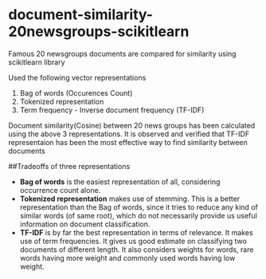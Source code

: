 # document-similarity-20newsgroups-scikitlearn
Famous 20 newsgroups  documents are compared for similarity using scikitlearn library

Used the following vector representations
1.	Bag of words (Occurences Count)
2.	Tokenized representation
3.	Term frequency - Inverse document frequency (TF-IDF)

Document similarity(Cosine) between 20 news groups has been calculated using the above 3 representations. It is observed and verified that TF-IDF representaion has been the most effective way to find similarity between documents

##Tradeoffs of three representations
-	**Bag of words** is the easiest representation of all, considering occurrence count alone.
-	**Tokenized representation** makes use of stemming. This is a better representation than the Bag of words, since it tries to reduce any kind of similar words (of same root), which do not necessarily provide us useful information on document classification.
-	**TF-IDF** is by far the best representation in terms of relevance. It makes use of term frequencies. It gives us good estimate on classifying two documents of different length. It also considers weights for words, rare words having more weight and commonly used words having low weight.
